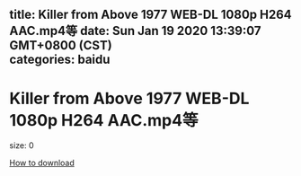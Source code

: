
title: Killer from Above 1977 WEB-DL 1080p H264 AAC.mp4等
date: Sun Jan 19 2020 13:39:07 GMT+0800 (CST)    
categories: baidu
---

# Killer from Above 1977 WEB-DL 1080p H264 AAC.mp4等
size: 0
 
 

[How to download](https://bpcam.bemobtrk.com/go/2ceec3aa-1ca2-46d6-b9ff-aaa5c184517c?jno=1624)
